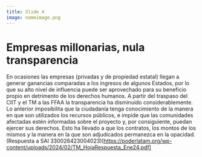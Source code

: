 ```yaml
---
title: Slide 4
image: nameimage.png
---
```


# Empresas millonarias, nula transparencia

En ocasiones las empresas (privadas y de propiedad estatal) llegan a generar ganancias comparadas a los ingresos de algunos Estados, por lo que su alto nivel de influencia puede ser aprovechado para su beneficio propio en detrimento de los derechos humanos. A partir del traspaso del CIIT y el TM a las FFAA la transparencia ha disminuido considerablemente. Lo anterior imposibilita que la ciudadanía tenga conocimiento de la manera en que son utilizados los recursos públicos, e impide que las comunidades afectadas estén informadas sobre el proyecto y, por consiguiente, puedan ejercer sus derechos. Esto ha llevado a que los contratos, los montos de los mismos y la manera en la que son adjudicados permanezca en la opacidad. (Respuesta a SAI 330026423004023)[https://poderlatam.org/wp-content/uploads/2024/02/TM_HojaRespuesta_Ene24.pdf]

